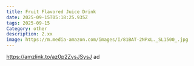 ```yaml
---
title: Fruit Flavored Juice Drink
date: 2025-09-15T05:18:25.935Z
tags: 2025-09-15
Category: other
description: 2.xx
image: https://m.media-amazon.com/images/I/81BAT-2NPxL._SL1500_.jpg
---
```

https://amzlink.to/az0p2ZvsJSysJ ad